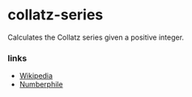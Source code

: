 # collatz-series

Calculates the Collatz series given a positive integer.

### links

* [Wikipedia](https://en.wikipedia.org/wiki/Collatz_conjecture)
* [Numberphile](https://www.youtube.com/watch?v=LqKpkdRRLZw)

